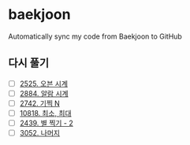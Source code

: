 # baekjoon
Automatically sync my code from Baekjoon to GitHub

## 다시 풀기
- [ ] [2525. 오븐 시계](https://www.acmicpc.net/problem/2525)
- [ ] [2884. 알람 시계](https://www.acmicpc.net/problem/2884)
- [ ] [2742. 기찍 N](https://www.acmicpc.net/problem/2742)
- [ ] [10818. 최소, 최대](https://www.acmicpc.net/problem/10818)
- [ ] [2439. 별 찍기 - 2](https://www.acmicpc.net/problem/2439)
- [ ] [3052. 나머지](https://www.acmicpc.net/problem/3052)
